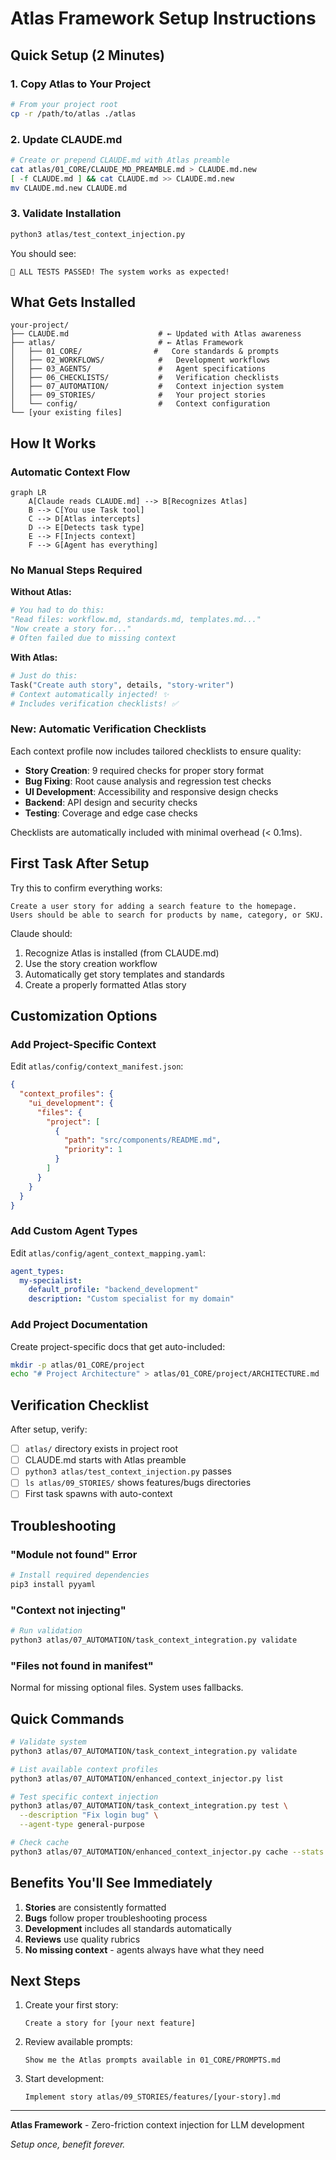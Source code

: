 # Atlas Framework Setup Instructions

## Quick Setup (2 Minutes)

### 1. Copy Atlas to Your Project
```bash
# From your project root
cp -r /path/to/atlas ./atlas
```

### 2. Update CLAUDE.md
```bash
# Create or prepend CLAUDE.md with Atlas preamble
cat atlas/01_CORE/CLAUDE_MD_PREAMBLE.md > CLAUDE.md.new
[ -f CLAUDE.md ] && cat CLAUDE.md >> CLAUDE.md.new
mv CLAUDE.md.new CLAUDE.md
```

### 3. Validate Installation
```bash
python3 atlas/test_context_injection.py
```

You should see:
```
🎉 ALL TESTS PASSED! The system works as expected!
```

## What Gets Installed

```
your-project/
├── CLAUDE.md                    # ← Updated with Atlas awareness
├── atlas/                       # ← Atlas Framework
│   ├── 01_CORE/                #   Core standards & prompts
│   ├── 02_WORKFLOWS/            #   Development workflows
│   ├── 03_AGENTS/               #   Agent specifications
│   ├── 06_CHECKLISTS/           #   Verification checklists
│   ├── 07_AUTOMATION/           #   Context injection system
│   ├── 09_STORIES/              #   Your project stories
│   └── config/                  #   Context configuration
└── [your existing files]
```

## How It Works

### Automatic Context Flow

```mermaid
graph LR
    A[Claude reads CLAUDE.md] --> B[Recognizes Atlas]
    B --> C[You use Task tool]
    C --> D[Atlas intercepts]
    D --> E[Detects task type]
    E --> F[Injects context]
    F --> G[Agent has everything]
```

### No Manual Steps Required

**Without Atlas:**
```python
# You had to do this:
"Read files: workflow.md, standards.md, templates.md..."
"Now create a story for..."
# Often failed due to missing context
```

**With Atlas:**
```python
# Just do this:
Task("Create auth story", details, "story-writer")
# Context automatically injected! ✨
# Includes verification checklists! ✅
```

### New: Automatic Verification Checklists

Each context profile now includes tailored checklists to ensure quality:
- **Story Creation**: 9 required checks for proper story format
- **Bug Fixing**: Root cause analysis and regression test checks
- **UI Development**: Accessibility and responsive design checks
- **Backend**: API design and security checks
- **Testing**: Coverage and edge case checks

Checklists are automatically included with minimal overhead (< 0.1ms).

## First Task After Setup

Try this to confirm everything works:

```
Create a user story for adding a search feature to the homepage.
Users should be able to search for products by name, category, or SKU.
```

Claude should:
1. Recognize Atlas is installed (from CLAUDE.md)
2. Use the story creation workflow
3. Automatically get story templates and standards
4. Create a properly formatted Atlas story

## Customization Options

### Add Project-Specific Context

Edit `atlas/config/context_manifest.json`:
```json
{
  "context_profiles": {
    "ui_development": {
      "files": {
        "project": [
          {
            "path": "src/components/README.md",
            "priority": 1
          }
        ]
      }
    }
  }
}
```

### Add Custom Agent Types

Edit `atlas/config/agent_context_mapping.yaml`:
```yaml
agent_types:
  my-specialist:
    default_profile: "backend_development"
    description: "Custom specialist for my domain"
```

### Add Project Documentation

Create project-specific docs that get auto-included:
```bash
mkdir -p atlas/01_CORE/project
echo "# Project Architecture" > atlas/01_CORE/project/ARCHITECTURE.md
```

## Verification Checklist

After setup, verify:

- [ ] `atlas/` directory exists in project root
- [ ] CLAUDE.md starts with Atlas preamble
- [ ] `python3 atlas/test_context_injection.py` passes
- [ ] `ls atlas/09_STORIES/` shows features/bugs directories
- [ ] First task spawns with auto-context

## Troubleshooting

### "Module not found" Error
```bash
# Install required dependencies
pip3 install pyyaml
```

### "Context not injecting"
```bash
# Run validation
python3 atlas/07_AUTOMATION/task_context_integration.py validate
```

### "Files not found in manifest"
Normal for missing optional files. System uses fallbacks.

## Quick Commands

```bash
# Validate system
python3 atlas/07_AUTOMATION/task_context_integration.py validate

# List available context profiles
python3 atlas/07_AUTOMATION/enhanced_context_injector.py list

# Test specific context injection
python3 atlas/07_AUTOMATION/task_context_integration.py test \
  --description "Fix login bug" \
  --agent-type general-purpose

# Check cache
python3 atlas/07_AUTOMATION/enhanced_context_injector.py cache --stats
```

## Benefits You'll See Immediately

1. **Stories** are consistently formatted
2. **Bugs** follow proper troubleshooting process
3. **Development** includes all standards automatically
4. **Reviews** use quality rubrics
5. **No missing context** - agents always have what they need

## Next Steps

1. Create your first story:
   ```
   Create a story for [your next feature]
   ```

2. Review available prompts:
   ```
   Show me the Atlas prompts available in 01_CORE/PROMPTS.md
   ```

3. Start development:
   ```
   Implement story atlas/09_STORIES/features/[your-story].md
   ```

---

**Atlas Framework** - Zero-friction context injection for LLM development

*Setup once, benefit forever.*